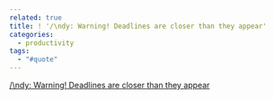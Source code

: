 ```yaml
---
related: true
title: ! '/\ndy: Warning! Deadlines are closer than they appear'
categories:
  - productivity
tags:
  - "#quote"
---
```

[/\ndy: Warning! Deadlines are closer than they appear][1]

[1]: http://blog.toolshed.com/2010/08/warning-deadlines-are-closer-than-they-appear.html

